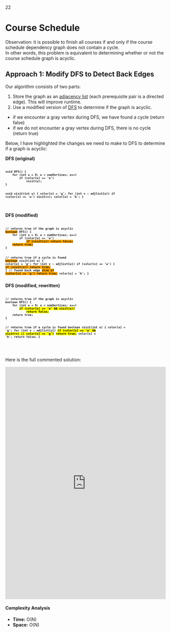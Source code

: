 22

# Course Schedule 

Observation: it is possible to finish all courses if and only if the course schedule dependency graph does not contain a cycle.  
In other words, this problem is equivalent to determining whether or not the course schedule graph is acyclic.

## Approach 1: Modify DFS to Detect Back Edges
Our algorithm consists of two parts:
1. Store the graph as an [adjacency list]() (each prerequisite pair is a directed edge). This will improve runtime.
2. Use a modified version of [DFS]() to determine if the graph is acyclic.
  - if we encounter a gray vertex during DFS, we have found a cycle (return false)
  - if we do not encounter a gray vertex during DFS, there is no cycle (return true)

Below, I have highlighted the changes we need to make to DFS to determine if a graph is acyclic:

<script src="https://cdn.jsdelivr.net/gh/google/code-prettify@master/loader/run_prettify.js"></script>
<div style="display:inline-block; text-align:left">
<h4 style="margin-top:0">DFS (original)</h4>
<pre style="font-size:10.7px"><code class="prettyprint" style="font-weight:bold">
void DFS() {
    for (int u = 0; u < numVertices; u++)
        if (color[u] == 'w')
            visit(u);
}

void visit(int u) {
    color[u] = 'g';
    for (int v : adjlist[u])
        if (color[v] == 'w')
            visit(v);
    color[u] = 'b';
}





</code></pre>
</div>

<div style="display:inline-block; text-align:left">
<h4 style="margin-top:0">DFS (modified)</h4>
<pre style="font-size:10.7px"><code class="prettyprint" style="font-weight:bold">
// returns true if the graph is acyclic
<span style="background-color:orange">boolean</span> DFS() {
    for (int u = 0; u < numVertices; u++)
        if (color[u] == 'w')
            <span style="background-color:orange">if (visit(u)) return false;</span>
    <span style="background-color:orange">return true;</span>
}

// returns true if a cycle is found
<span style="background-color:orange">boolean</span> visit(int u) {
    color[u] = 'g';
    for (int v : adjlist[u])
        if (color[v] == 'w') {
            <span style="background-color:orange">if (visit(v)) return true;</span> }
        // found back edge
        <span style="background-color:orange">else if (color[v] == 'g') return true;</span>
    color[u] = 'b';
}
</code></pre>
</div>

<div style="display:inline-block; text-align:left">
<h4 style="margin-top:0">DFS (modified, rewritten)</h4>
<pre style="font-size:10.7px"><code class="prettyprint" style="font-weight:bold">
// returns true if the graph is acyclic
boolean DFS() {
    for (int u = 0; u < numVertices; u++)
        <mark>if (color[u] == 'w' && visit(u))</mark>
            <mark>return false;</mark>
    return true;
}

// returns true if a cycle is found
boolean visit(int u) {
    color[u] = 'g';
    for (int v : adjlist[u])
        <mark>if (color[v] == 'w' && visit(v) || color[v] == 'g')</mark>
            <mark>return true;</mark>
    color[u] = 'b';
    return false;
}



</code></pre>
</div>

Here is the full commented solution:
<iframe src="https://leetcode.com/playground/x7ZQiFoi/shared" frameBorder="0" width="100%" height="730"></iframe>

#### Complexity Analysis
- **Time:** O(N)  
- **Space:** O(N)

